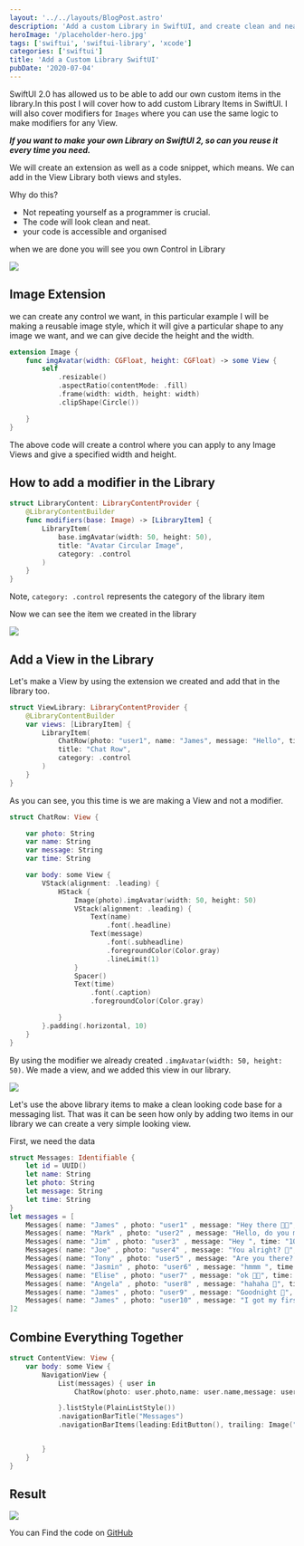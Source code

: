 ```yaml
---
layout: '../../layouts/BlogPost.astro'
description: 'Add a custom Library in SwiftUI, and create clean and neat projects. Create modiefrs for Images, List, NavigationView and more'
heroImage: '/placeholder-hero.jpg'
tags: ['swiftui', 'swiftui-library', 'xcode']
categories: ['swiftui']
title: 'Add a Custom Library SwiftUI'
pubDate: '2020-07-04'
---
```


SwiftUI 2.0 has allowed us to be able to add our own custom items in the library.In this post I will cover how to add custom Library Items in SwiftUI. I will also cover modifiers for `Images` where you can use the same logic to make modifiers for any View.

_**If you want to make your own Library on SwiftUI 2, so can you reuse it every time you need.**_

We will create an extension as well as a code snippet, which means. We can add in the View Library both views and styles.

Why do this?

- Not repeating yourself as a programmer is crucial.
- The code will look clean and neat.
- your code is accessible and organised

when we are done you will see you own Control in Library

![](/images/screenshot-2020-09-30-at-09.46.54.png)

## Image Extension

we can create any control we want, in this particular example I will be making a reusable image style, which it will give a particular shape to any image we want, and we can give decide the height and the width.

```swift
extension Image {
    func imgAvatar(width: CGFloat, height: CGFloat) -> some View {
        self
            .resizable()
            .aspectRatio(contentMode: .fill)
            .frame(width: width, height: width)
            .clipShape(Circle())

    }
}
```

The above code will create a control where you can apply to any Image Views and give a specified width and height.

## How to add a modifier in the Library

```swift
struct LibraryContent: LibraryContentProvider {
    @LibraryContentBuilder
    func modifiers(base: Image) -> [LibraryItem] {
        LibraryItem(
            base.imgAvatar(width: 50, height: 50),
            title: "Avatar Circular Image",
            category: .control
        )
    }
}
```

Note, `category: .control` represents the category of the library item

Now we can see the item we created in the library

![](/images/Screenshot-2020-10-27-at-16.27.11-1024x746.png)

## Add a View in the Library

Let's make a View by using the extension we created and add that in the library too.

```swift
struct ViewLibrary: LibraryContentProvider {
    @LibraryContentBuilder
    var views: [LibraryItem] {
        LibraryItem(
            ChatRow(photo: "user1", name: "James", message: "Hello", time: "20:20"),
            title: "Chat Row",
            category: .control
        )
    }
}
```

As you can see, you this time is we are making a View and not a modifier.

```swift
struct ChatRow: View {

    var photo: String
    var name: String
    var message: String
    var time: String

    var body: some View {
        VStack(alignment: .leading) {
            HStack {
                Image(photo).imgAvatar(width: 50, height: 50)
                VStack(alignment: .leading) {
                    Text(name)
                        .font(.headline)
                    Text(message)
                        .font(.subheadline)
                        .foregroundColor(Color.gray)
                        .lineLimit(1)
                }
                Spacer()
                Text(time)
                    .font(.caption)
                    .foregroundColor(Color.gray)

            }
        }.padding(.horizontal, 10)
    }
}
```

By using the modifier we already created `.imgAvatar(width: 50, height: 50)`. We made a view, and we added this view in our library.

![](/images/Screenshot-2020-11-07-at-01.35.24-1024x746.png)

Let's use the above library items to make a clean looking code base for a messaging list. That was it can be seen how only by adding two items in our library we can create a very simple looking view.

First, we need the data

```swift
struct Messages: Identifiable {
    let id = UUID()
    let name: String
    let photo: String
    let message: String
    let time: String
}
let messages = [
    Messages( name: "James" , photo: "user1" , message: "Hey there 🤚🏻", time: "12:30"),
    Messages( name: "Mark" , photo: "user2" , message: "Hello, do you mind to pick up a coffe for me?", time: "12:24"),
    Messages( name: "Jim" , photo: "user3" , message: "Hey ", time: "10:30"),
    Messages( name: "Joe" , photo: "user4" , message: "You alright? 🤚", time: "9:30"),
    Messages( name: "Tony" , photo: "user5" , message: "Are you there? 🤔", time: "5:30"),
    Messages( name: "Jasmin" , photo: "user6" , message: "hmmm ", time: "22:10"),
    Messages( name: "Elise" , photo: "user7" , message: "ok 👍🏻", time: "22:00"),
    Messages( name: "Angela" , photo: "user8" , message: "hahaha 🤭", time: "21:50"),
    Messages( name: "James" , photo: "user9" , message: "Goodnight 🥱", time: "21:20"),
    Messages( name: "James" , photo: "user10" , message: "I got my first donate 🤑", time: "20:40"),
]2
```

## Combine Everything Together

```swift
struct ContentView: View {
    var body: some View {
        NavigationView {
            List(messages) { user in
                ChatRow(photo: user.photo,name: user.name,message: user.message, time: user.time)

            }.listStyle(PlainListStyle())
            .navigationBarTitle("Messages")
            .navigationBarItems(leading:EditButton(), trailing: Image("user").imgAvatar(width: 30, height: 30))


        }
    }
}
```

## Result

![](/images/Screenshot-2020-11-07-at-03.37.20-519x1024.png)

You can Find the code on [GitHub](https://github.com/MyNameIsBond/libraryitem)
